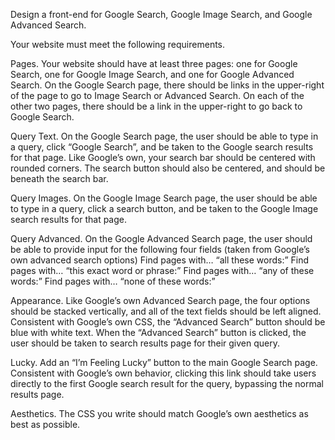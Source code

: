 Design a front-end for Google Search, Google Image Search, and Google Advanced Search.

Your website must meet the following requirements.

Pages. Your website should have at least three pages: one for Google Search, one for Google Image Search, and one for Google Advanced Search. On the Google Search page, there should be links in the upper-right of the page to go to Image Search or Advanced Search. On each of the other two pages, there should be a link in the upper-right to go back to Google Search.

Query Text. On the Google Search page, the user should be able to type in a query, click “Google Search”, and be taken to the Google search results for that page. Like Google’s own, your search bar should be centered with rounded corners. The search button should also be centered, and should be beneath the search bar.

Query Images. On the Google Image Search page, the user should be able to type in a query, click a search button, and be taken to the Google Image search results for that page.

Query Advanced. On the Google Advanced Search page, the user should be able to provide input for the following four fields (taken from Google’s own advanced search options) Find pages with… “all these words:” Find pages with… “this exact word or phrase:” Find pages with… “any of these words:” Find pages with… “none of these words:”

Appearance. Like Google’s own Advanced Search page, the four options should be stacked vertically, and all of the text fields should be left aligned. Consistent with Google’s own CSS, the “Advanced Search” button should be blue with white text. When the “Advanced Search” button is clicked, the user should be taken to search results page for their given query.

Lucky. Add an “I’m Feeling Lucky” button to the main Google Search page. Consistent with Google’s own behavior, clicking this link should take users directly to the first Google search result for the query, bypassing the normal results page.

Aesthetics. The CSS you write should match Google’s own aesthetics as best as possible.
